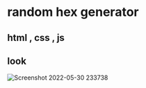 # random hex generator
## html , css , js
## look
![Screenshot 2022-05-30 233738](https://user-images.githubusercontent.com/91176055/171043981-0c252a07-d51f-4655-9b2a-4c2aab82403a.png)
